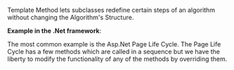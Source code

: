 
Template Method lets subclasses redefine certain steps of an algorithm
without changing the Algorithm's Structure. 

**Example in the .Net framework**:

The most common example is the Asp.Net Page Life Cycle. The Page Life Cycle has a few methods which are called in a sequence but we have the liberty to modify the functionality of any of the methods by overriding them.
